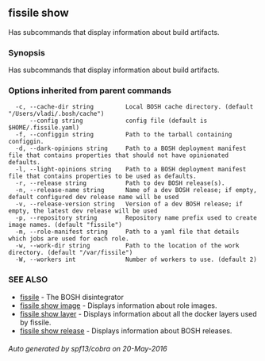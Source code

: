 ## fissile show

Has subcommands that display information about build artifacts.

### Synopsis


Has subcommands that display information about build artifacts.

### Options inherited from parent commands

```
  -c, --cache-dir string         Local BOSH cache directory. (default "/Users/vladi/.bosh/cache")
      --config string            config file (default is $HOME/.fissile.yaml)
  -f, --configgin string         Path to the tarball containing configgin.
  -d, --dark-opinions string     Path to a BOSH deployment manifest file that contains properties that should not have opinionated defaults.
  -l, --light-opinions string    Path to a BOSH deployment manifest file that contains properties to be used as defaults.
  -r, --release string           Path to dev BOSH release(s).
  -n, --release-name string      Name of a dev BOSH release; if empty, default configured dev release name will be used
  -v, --release-version string   Version of a dev BOSH release; if empty, the latest dev release will be used
  -p, --repository string        Repository name prefix used to create image names. (default "fissile")
  -m, --role-manifest string     Path to a yaml file that details which jobs are used for each role.
  -w, --work-dir string          Path to the location of the work directory. (default "/var/fissile")
  -W, --workers int              Number of workers to use. (default 2)
```

### SEE ALSO
* [fissile](fissile.md)	 - The BOSH disintegrator
* [fissile show image](fissile_show_image.md)	 - Displays information about role images.
* [fissile show layer](fissile_show_layer.md)	 - Displays information about all the docker layers used by fissile.
* [fissile show release](fissile_show_release.md)	 - Displays information about BOSH releases.

###### Auto generated by spf13/cobra on 20-May-2016

